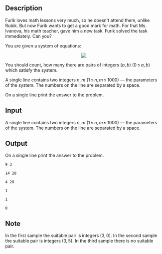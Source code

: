 ## Description

<div><p>Furik loves math lessons very much, so he doesn't attend them, unlike Rubik. But now Furik wants to get a good mark for math. For that Ms. Ivanova, his math teacher, gave him a new task. Furik solved the task immediately. Can you?</p><p>You are given a system of equations: </p><center> <img class="tex-graphics" src="file://jmsGVKcA.png" style="max-width: 100.0%;max-height: 100.0%;"> </center><p>You should count, how many there are pairs of integers <span class="tex-span">(<i>a</i>, <i>b</i>)</span> <span class="tex-span">(0 ≤ <i>a</i>, <i>b</i>)</span> which satisfy the system.</p></div><div class="input-specification"><p>A single line contains two integers <span class="tex-span"><i>n</i>, <i>m</i></span> <span class="tex-span">(1 ≤ <i>n</i>, <i>m</i> ≤ 1000)</span> — the parameters of the system. The numbers on the line are separated by a space.</p></div><div class="output-specification"><p>On a single line print the answer to the problem.</p></div>

## Input

<p>A single line contains two integers <span class="tex-span"><i>n</i>, <i>m</i></span> <span class="tex-span">(1 ≤ <i>n</i>, <i>m</i> ≤ 1000)</span> — the parameters of the system. The numbers on the line are separated by a space.</p>

## Output

<p>On a single line print the answer to the problem.</p>





```input1
9 3

```




```input2
14 28

```




```input3
4 20

```




```output1
1

```




```output2
1

```




```output3
0

```



## Note

<p>In the first sample the suitable pair is integers <span class="tex-span">(3, 0)</span>. In the second sample the suitable pair is integers <span class="tex-span">(3, 5)</span>. In the third sample there is no suitable pair.</p>
